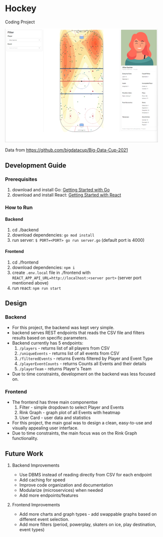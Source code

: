 # Hockey
Coding Project

![website image](https://github.com/jthnl/hockey/blob/main/images/Image1.png)

Data from https://github.com/bigdatacup/Big-Data-Cup-2021

## Development Guide
### Prerequisites
1. download and install Go: [Getting Started with Go](https://go.dev/doc/tutorial/getting-started)
2. download and install React: [Getting Started with React](https://create-react-app.dev/docs/getting-started)
### How to Run
#### Backend
1. cd ./backend
1. download dependencies: ```go mod install```
1. run server: ```$ PORT=<PORT> go run server.go``` (default port is 4000)
#### Frontend
1. cd ./frontend
2. download dependencies: ```npm i```
3. create ```.env.local``` file in ./frontend with ```REACT_APP_API_URL=http://localhost:<server port>``` (server port mentioned above)
4. run react: ```npm run start```

## Design
### Backend
- For this project, the backend was kept very simple. 
- backend serves REST endpoints that reads the CSV file and filters results based on specific parameters.
- Backend currently has 5 endpoints: 
    1. `/players` - returns list of all players from CSV
    2. `/uniqueEvents` - returns list of all events from CSV
    3. `/filteredEvents` - returns Events filtered by Player and Event Type
    3. `/playerEventCounts` - returns Counts all Events and their details
    3. `/playerTeam` - returns Player's Team
- Due to time constraints, development on the backend was less focused on.

### Frontend
- The frontend has three main componentse
   1. Filter - simple dropdown to select Player and Events
   2. Rink Graph - graph plot of all Events with heatmap
   3. User Card - user data and statistics
- For this project, the main goal was to design a clean, easy-to-use and visually appealing user interface.
- Due to time constraints, the main focus was on the Rink Graph functionality.


## Future Work
1. Backend Improvements
   - Use DBMS instead of reading directly from CSV for each endpoint
   - Add caching for speed
   - Improve code organization and documentation
   - Modularize (microservices) when needed
   - Add more endpoints/features

2. Frontend Improvements
   - Add more charts and graph types - add swappable graphs based on different event selection. 
   - Add more filters (period, powerplay, skaters on ice, play destination, event types)
